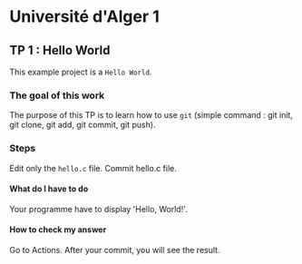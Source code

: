 # Université d'Alger 1 
## TP 1 : Hello World
This example project is a `Hello World`.

### The goal of this work
The purpose of this TP is to learn how to use `git` (simple command : git init, git clone, git add, git commit, git push).

### Steps
Edit only the `hello.c` file. 
Commit hello.c file.

#### What do I have to do
Your programme have to display 'Hello, World!'.

#### How to check my answer
Go to Actions. After your commit, you will see the result.
